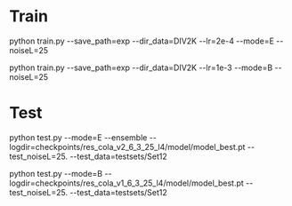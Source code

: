 # Train
python train.py --save_path=exp --dir_data=DIV2K --lr=2e-4 --mode=E --noiseL=25

python train.py --save_path=exp --dir_data=DIV2K --lr=1e-3 --mode=B --noiseL=25

# Test
python test.py --mode=E --ensemble --logdir=checkpoints/res_cola_v2_6_3_25_l4/model/model_best.pt --test_noiseL=25. --test_data=testsets/Set12

python test.py --mode=B --logdir=checkpoints/res_cola_v1_6_3_25_l4/model/model_best.pt --test_noiseL=25. --test_data=testsets/Set12
